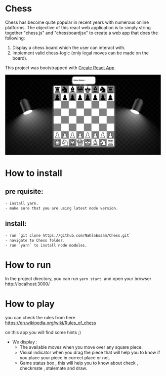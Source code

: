 # Chess
Chess has become quite popular in recent years with numerous online platforms. 
The objective of this react web application is to simply string together  "chess.js" and "chessboardjsx" to create a web app that does the following:
  1. Display a chess board which the user can interact with.
  2. Implement valid chess-logic (only legal moves can be made on the board).

This project was bootstrapped with [Create React App](https://github.com/facebook/create-react-app). 

![alt text](https://raw.githubusercontent.com/NahlaEssam/Chess/main/src/assets/screenshots/ChessBorad.png)

# How to install
  ## pre rquisite:
    - install yarn.
    - make sure that you are using latest node version. 
  ## install: 
    - run `git clone https://github.com/NahlaEssam/Chess.git`
    - navigate to Chess folder.
    - run `yarn` to install node modules.

# How to run
In the project directory, you can run `yarn start`. and open your browser 
http://localhost:3000/

# How to play
you can check the rules from here https://en.wikipedia.org/wiki/Rules_of_chess 

on this app you will find some hints ;) 
- We display :
  - The available moves when you move over any square piece.
  - Visual indicator when you drag the piece that will help you to know if you place your piece in correct place or not.
  - Game status box , this will help you to know about check , checkmate , stalemate and draw.

